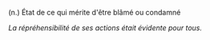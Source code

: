 (n.) État de ce qui mérite d'être blâmé ou condamné

*La répréhensibilité de ses actions était évidente pour tous.*